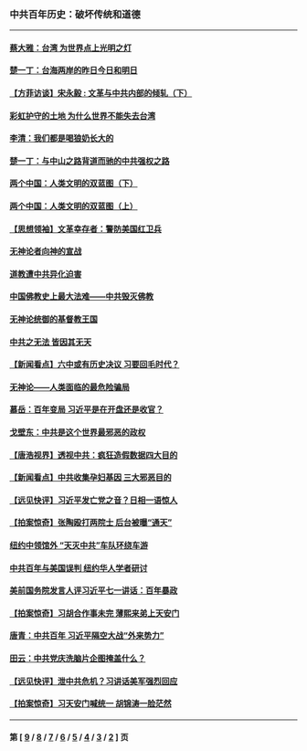 ### 中共百年历史：破坏传统和道德
---
#### [蔡大雅：台湾 为世界点上光明之灯](../../pages/nf1176114/n13531530.md?02090430) 
#### [楚一丁：台海两岸的昨日今日和明日](../../pages/nf1176114/n13531468.md?02090430) 
#### [【方菲访谈】宋永毅 : 文革与中共内部的倾轧（下）](../../pages/nf1176114/n13486836.md?02090430) 
#### [彩虹护守的土地 为什么世界不能失去台湾](../../pages/nf1176114/n13476849.md?02090430) 
#### [李清：我们都是喝狼奶长大的](../../pages/nf1176114/n13471478.md?02090430) 
#### [楚一丁：与中山之路背道而驰的中共强权之路](../../pages/nf1176114/n13437270.md?02090430) 
#### [两个中国：人类文明的双蓝图（下）](../../pages/nf1176114/n13423132.md?02090430) 
#### [两个中国：人类文明的双蓝图（上）](../../pages/nf1176114/n13422687.md?02090430) 
#### [【思想领袖】文革幸存者：警防美国红卫兵](../../pages/nf1176114/n13339289.md?02090430) 
#### [无神论者向神的宣战](../../pages/nf1176114/n13281535.md?02090430) 
#### [道教遭中共异化迫害](../../pages/nf1176114/n13281463.md?02090430) 
#### [中国佛教史上最大法难——中共毁灭佛教](../../pages/nf1176114/n13281397.md?02090430) 
#### [无神论统御的基督教王国](../../pages/nf1176114/n13281280.md?02090430) 
#### [中共之无法 皆因其无天](../../pages/nf1176114/n13281088.md?02090430) 
#### [【新闻看点】六中或有历史决议 习要回毛时代？](../../pages/nf1176114/n13222895.md?02090430) 
#### [无神论——人类面临的最危险骗局](../../pages/nf1176114/n13196137.md?02090430) 
#### [慕岳：百年变局 习近平是在开盘还是收官？](../../pages/nf1176114/n13206516.md?02090430) 
#### [戈壁东：中共是这个世界最邪恶的政权](../../pages/nf1176114/n13085641.md?02090430) 
#### [【唐浩视界】透视中共：疯狂造假数据四大目的](../../pages/nf1176114/n13080590.md?02090430) 
#### [【新闻看点】中共收集孕妇基因 三大邪恶目的](../../pages/nf1176114/n13077182.md?02090430) 
#### [【远见快评】习近平发亡党之音？日相一语惊人](../../pages/nf1176114/n13074809.md?02090430) 
#### [【拍案惊奇】张陶殴打两院士 后台被曝“通天”](../../pages/nf1176114/n13070496.md?02090430) 
#### [纽约中领馆外 “天灭中共”车队环绕车游](../../pages/nf1176114/n13070693.md?02090430) 
#### [中共百年与美国误判 纽约华人学者研讨](../../pages/nf1176114/n13067969.md?02090430) 
#### [美前国务院发言人评习近平七一讲话：百年暴政](../../pages/nf1176114/n13066986.md?02090430) 
#### [【拍案惊奇】习胡合作事未完 薄熙来弟上天安门](../../pages/nf1176114/n13065867.md?02090430) 
#### [唐青：中共百年 习近平隔空大战“外来势力”](../../pages/nf1176114/n13065976.md?02090430) 
#### [田云：中共党庆洗脑片企图掩盖什么？](../../pages/nf1176114/n13064395.md?02090430) 
#### [【远见快评】泄中共危机？习讲话美军强烈回应](../../pages/nf1176114/n13064269.md?02090430) 
#### [【拍案惊奇】习天安门喊统一 胡锦涛一脸茫然](../../pages/nf1176114/n13063233.md?02090430) 

---
#### 第 [ [9](./9.md?02090430) / [8](./8.md?02090430) / [7](./7.md?02090430) / [6](./6.md?02090430) / [5](./5.md?02090430) / [4](./4.md?02090430) / [3](./3.md?02090430) / [2](./2.md?02090430) ] 页
